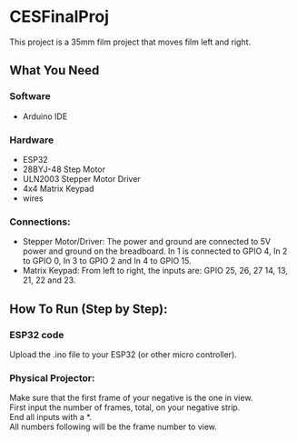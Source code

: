 # CESFinalProj
This project is a 35mm film project that moves film left and right.

## What You Need 
### Software
- Arduino IDE
### Hardware
- ESP32
- 28BYJ-48 Step Motor
- ULN2003 Stepper Motor Driver
- 4x4 Matrix Keypad
- wires

### Connections:
- Stepper Motor/Driver: The power and ground are connected to 5V power and ground on the breadboard. In 1 is connected to GPIO 4, In 2 to GPIO 0, In 3 to GPIO 2 and In 4 to GPIO 15.<br>
- Matrix Keypad: From left to right, the inputs are: GPIO 25, 26, 27 14, 13, 21, 22 and 23. <br>

## How To Run (Step by Step):
### ESP32 code
Upload the .ino file to your ESP32 (or other micro controller).<br>
### Physical Projector:
Make sure that the first frame of your negative is the one in view.<br>
First input the number of frames, total, on your negative strip. <br>
End all inputs with a *.<br>
All numbers following will be the frame number to view.<br>
